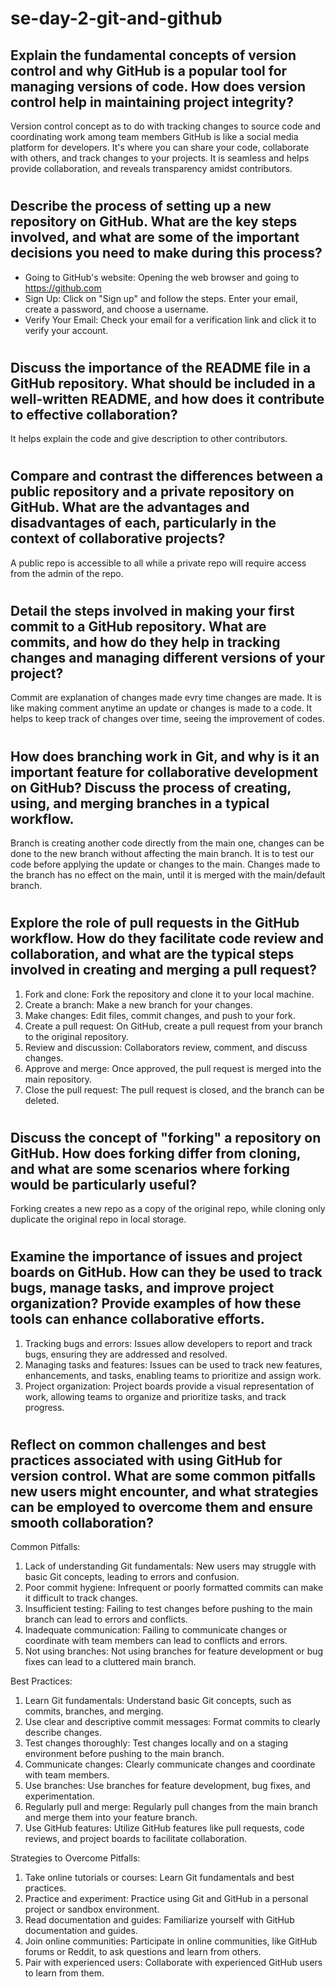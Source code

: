 # se-day-2-git-and-github
## Explain the fundamental concepts of version control and why GitHub is a popular tool for managing versions of code. How does version control help in maintaining project integrity?
Version control concept as to do with tracking changes to source code and coordinating work among team members
GitHub is like a social media platform for developers. It's where you can share your code, collaborate with others, and track changes to your projects.
It is seamless and helps provide collaboration, and reveals transparency amidst contributors.
#

## Describe the process of setting up a new repository on GitHub. What are the key steps involved, and what are some of the important decisions you need to make during this process?
- Going to GitHub's website: Opening the web browser and going to https://github.com
- Sign Up: Click on "Sign up" and follow the steps. Enter your email, create a password, and choose a username.
- Verify Your Email: Check your email for a verification link and click it to verify your account.
#

## Discuss the importance of the README file in a GitHub repository. What should be included in a well-written README, and how does it contribute to effective collaboration?
It helps explain the code and give description to other contributors.
#

## Compare and contrast the differences between a public repository and a private repository on GitHub. What are the advantages and disadvantages of each, particularly in the context of collaborative projects?
A public repo is accessible to all while a private repo will require access from the admin of the repo.
#

## Detail the steps involved in making your first commit to a GitHub repository. What are commits, and how do they help in tracking changes and managing different versions of your project?
Commit are explanation of changes made evry time changes are made. It is like making comment anytime an update or changes is made to a code. It helps to keep track of changes over time, seeing the improvement of codes.
#

## How does branching work in Git, and why is it an important feature for collaborative development on GitHub? Discuss the process of creating, using, and merging branches in a typical workflow.
Branch is creating another code directly from the main one, changes can be done to the new branch without affecting the main branch. It is to test our code before applying the update or changes to the main. Changes made to the branch has no effect on the main, until it is merged with the main/default branch.
#

## Explore the role of pull requests in the GitHub workflow. How do they facilitate code review and collaboration, and what are the typical steps involved in creating and merging a pull request?
1. Fork and clone: Fork the repository and clone it to your local machine.
2. Create a branch: Make a new branch for your changes.
3. Make changes: Edit files, commit changes, and push to your fork.
4. Create a pull request: On GitHub, create a pull request from your branch to the original repository.
5. Review and discussion: Collaborators review, comment, and discuss changes.
6. Approve and merge: Once approved, the pull request is merged into the main repository.
7. Close the pull request: The pull request is closed, and the branch can be deleted.
#

## Discuss the concept of "forking" a repository on GitHub. How does forking differ from cloning, and what are some scenarios where forking would be particularly useful?
Forking creates a new repo as a copy of the original repo, while cloning only duplicate the original repo in local storage.
#

## Examine the importance of issues and project boards on GitHub. How can they be used to track bugs, manage tasks, and improve project organization? Provide examples of how these tools can enhance collaborative efforts.
1. Tracking bugs and errors: Issues allow developers to report and track bugs, ensuring they are addressed and resolved.
2. Managing tasks and features: Issues can be used to track new features, enhancements, and tasks, enabling teams to prioritize and assign work.
3. Project organization: Project boards provide a visual representation of work, allowing teams to organize and prioritize tasks, and track progress.
#

## Reflect on common challenges and best practices associated with using GitHub for version control. What are some common pitfalls new users might encounter, and what strategies can be employed to overcome them and ensure smooth collaboration?
Common Pitfalls:

1. Lack of understanding Git fundamentals: New users may struggle with basic Git concepts, leading to errors and confusion.
2. Poor commit hygiene: Infrequent or poorly formatted commits can make it difficult to track changes.
3. Insufficient testing: Failing to test changes before pushing to the main branch can lead to errors and conflicts.
4. Inadequate communication: Failing to communicate changes or coordinate with team members can lead to conflicts and errors.
5. Not using branches: Not using branches for feature development or bug fixes can lead to a cluttered main branch.

Best Practices:

1. Learn Git fundamentals: Understand basic Git concepts, such as commits, branches, and merging.
2. Use clear and descriptive commit messages: Format commits to clearly describe changes.
3. Test changes thoroughly: Test changes locally and on a staging environment before pushing to the main branch.
4. Communicate changes: Clearly communicate changes and coordinate with team members.
5. Use branches: Use branches for feature development, bug fixes, and experimentation.
6. Regularly pull and merge: Regularly pull changes from the main branch and merge them into your feature branch.
7. Use GitHub features: Utilize GitHub features like pull requests, code reviews, and project boards to facilitate collaboration.

Strategies to Overcome Pitfalls:

1. Take online tutorials or courses: Learn Git fundamentals and best practices.
2. Practice and experiment: Practice using Git and GitHub in a personal project or sandbox environment.
3. Read documentation and guides: Familiarize yourself with GitHub documentation and guides.
4. Join online communities: Participate in online communities, like GitHub forums or Reddit, to ask questions and learn from others.
5. Pair with experienced users: Collaborate with experienced GitHub users to learn from them.
